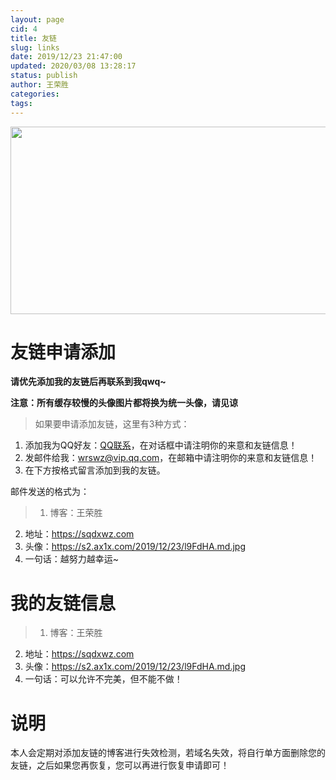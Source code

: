 ```yaml
---
layout: page
cid: 4
title: 友链
slug: links
date: 2019/12/23 21:47:00
updated: 2020/03/08 13:28:17
status: publish
author: 王荣胜
categories: 
tags: 
---
```



<center><img src="https://timgsa.baidu.com/timg?image&quality=80&size=b9999_10000&sec=1577352465494&di=2fc688a773e10def30d9980f28356a9a&imgtype=0&src=http%3A%2F%2Fd.hiphotos.baidu.com%2Fzhidao%2Fpic%2Fitem%2F7af40ad162d9f2d314edf006abec8a136227cc5f.jpg"  height="300" width="600"/></center>

# 友链申请添加

**请优先添加我的友链后再联系到我qwq~**

**注意：所有缓存较慢的头像图片都将换为统一头像，请见谅**

> 如果要申请添加友链，这里有3种方式：
1. 添加我为QQ好友：[QQ联系](http://wpa.qq.com/msgrd?v=3&uin=603329354&site=qq&menu=yes)，在对话框中请注明你的来意和友链信息！
2. 发邮件给我：<a href="mailto:wrswz@vip.qq.com">wrswz@vip.qq.com</a>，在邮箱中请注明你的来意和友链信息！
3. 在下方按格式留言添加到我的友链。

邮件发送的格式为：

> 1. 博客：王荣胜
2. 地址：https://sqdxwz.com
3. 头像：https://s2.ax1x.com/2019/12/23/l9FdHA.md.jpg
4. 一句话：越努力越幸运~

# 我的友链信息

> 1. 博客：王荣胜
2. 地址：https://sqdxwz.com
3. 头像：https://s2.ax1x.com/2019/12/23/l9FdHA.md.jpg
4. 一句话：可以允许不完美，但不能不做！

# 说明

本人会定期对添加友链的博客进行失效检测，若域名失效，将自行单方面删除您的友链，之后如果您再恢复，您可以再进行恢复申请即可！
